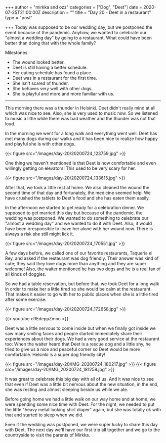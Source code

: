 +++
author = "mirkka and ozz"
categories = ["Dog", "Deet"]
date = 2020-07-25T21:00:00Z
description = ""
title = "Day 20 - Deet in a restaurant"
type = "post"

+++
Today was supposed to be our wedding day, but we postponed the event because of the pandemic. Anyhow, we wanted to celebrate our "almost a wedding day" by going to a restaurant. What could have been better than doing that with the whole family?

Milestones:

* The wound looked better.
* Deet is still having a better schedule.
* Her eating schedule has found a place. 
* Deet was in a restaurant for the first time.
* She isn't scared of thunder.
* She behaves very well with other dogs.
* She is playful and more and more familiar with us.

***

This morning there was a thunder in Helsinki. Deet didn't really mind at all which was nice to see. Also, she is very used to music now. So we listened to music a little while there was bad weather and the thunder was not that loud.

In the morning we went for a long walk and everything went well. Deet has met many dogs during our walks and it has been nice to realize how happy and playful she is with other dogs.

{{< figure src="/images/day-20/20200724_123759.jpg" >}}

One thing we haven't mentioned is that Deet is now comfortable and even
willingly getting on elevators! This used to be very scary for her.

{{< figure src="/images/day-20/20200724_133615.jpg" >}}

After that, we took a little rest at home. We also cleaned the wound the second time of that day and fortunately, the medicine seemed help. We have crushed the tablets to Deet's food and she has eaten them easily.

In the afternoon we started to get ready for a celebration dinner. We supposed to get married this day but because of the pandemic, the wedding was postponed. We wanted to do something to celebrate our "almost a  wedding day" and we wanted to do it with Deet. Also, it would have been irresponsible to leave her alone with her wound now. There is always a risk she still might lick it.

{{< figure src="/images/day-20/20200724_170551.jpg" >}}

A few days before, we called one of our favorite restaurants, Taqueria el Rey, and asked if the restaurant was dog friendly. Their answer was kind of cute; they said they love dogs more than anything and they are super welcome! Also, the waiter mentioned he has two dogs and he is a real fan of all kinds of doggies.

So we had a table reservation, but before that, we took Deet for a long walk in order to make her a little tired so she would be calm at the restaurant. That makes it easier to go with her to public places when she is a little tired after some exercise.

{{< figure src="/images/day-20/20200724_172658.jpg" >}}

{{< youtube cREdeppZmnc >}}

Deet was a little nervous to come inside but when we finally got inside we saw many smiling faces and people started immediately share their experiences about their dogs. We had a very good service at the restaurant too: When the waiter heard that Deet is a rescue dog and a little shy, he tried to give us a nice and peaceful corner so Deet would be more comfortable. Helsinki is a super dog friendly city!

{{< figure src="/images/day-20/IMG_20200724_180217.jpg" >}}
{{< figure src="/images/day-20/IMG_20200724_181258.jpg" >}}

It was great to celebrate this big day with all of us. And it was nice to see that even if Deet was a little bit nervous about the new situation, in the end, she was resting and almost sleeping beside us while we ate.

Before going home we had a little walk on our way home and at home, we were spending some nice time with Deet. For the night, we needed to put the little "heavy metal looking shirt diaper" again, but she was totally ok with that and started to sleep when we did.

Even if the wedding was postponed, we were super lucky to share this day with Deet. The next day we'll have our first trip all together and we go to the countryside to visit the parents of Mirkka.
